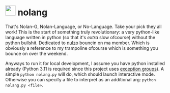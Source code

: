 # <span><img src="https://i.ibb.co/T18gqfk/2.png" width="32px"></span> nolang

That's Nolan-G, Nolan-Language, or No-Language. Take your pick they all work! This is the start of something truly revolutionary: a very python-like language written in python (so that it's *extra* slow ofcourse) without the python bullshit. Dedicated to [nulzo](https://github.com/nulzo) bouncin on ma member. Which is obviously a reference to my trampoline ofcourse which is something you bounce on over the weekend.

Anyways to run it for local development, I assume you have python installed already (Python 3.11 is required since this project uses [exception groups](https://docs.python.org/3/library/exceptions.html#exception-groups)). A simple `python nolang.py` will do, which should launch interactive mode. Otherwise you can specify a file to interpret as an additional arg: `python nolang.py <file>`.
